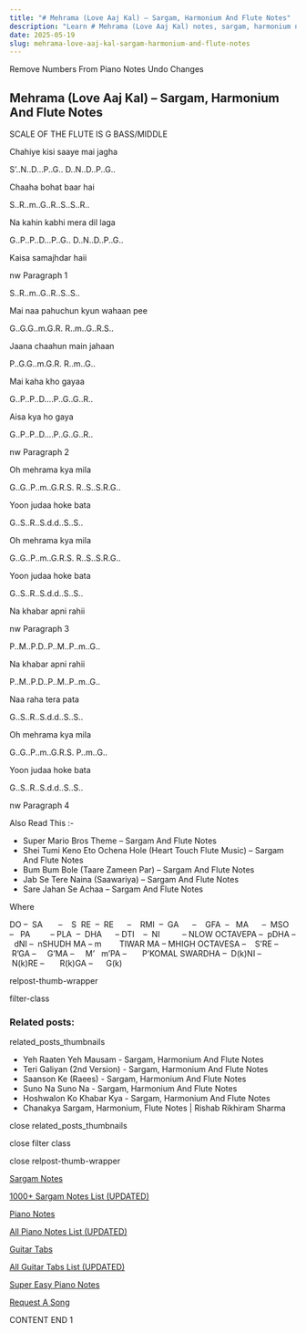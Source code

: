 ```yaml
---
title: "# Mehrama (Love Aaj Kal) – Sargam, Harmonium And Flute Notes"
description: "Learn # Mehrama (Love Aaj Kal) notes, sargam, harmonium notations and flute notes. Easy step-by-step tutorial for beginners."
date: 2025-05-19
slug: mehrama-love-aaj-kal-sargam-harmonium-and-flute-notes
---
```


Remove Numbers From Piano Notes
Undo Changes



## Mehrama (Love Aaj Kal) – Sargam, Harmonium And Flute Notes



SCALE OF THE FLUTE IS G BASS/MIDDLE



Chahiye kisi saaye mai jagha



S’..N..D…P..G.. D..N..D..P..G..



Chaaha bohat baar hai



S..R..m..G..R..S..S..R..



Na kahin kabhi mera dil laga



G..P..P..D…P..G.. D..N..D..P..G..



Kaisa samajhdar haii



nw Paragraph 1

S..R..m..G..R..S..S..



Mai naa pahuchun kyun wahaan pee



G..G.G..m.G.R. R..m..G..R.S..



Jaana chaahun main jahaan



P..G.G..m.G.R. R..m..G..



Mai kaha kho gayaa



G..P..P..D….P..G..G..R..



Aisa kya ho gaya



G..P..P..D….P..G..G..R..

nw Paragraph 2



Oh mehrama kya mila



G..G..P..m..G.R.S. R..S..S.R.G..



Yoon judaa hoke bata



G..S..R..S.d.d..S..S..



Oh mehrama kya mila



G..G..P..m..G.R.S. R..S..S.R.G..



Yoon judaa hoke bata



G..S..R..S.d.d..S..S..



Na khabar apni rahii



nw Paragraph 3

P..M..P.D..P..M..P..m..G..



Na khabar apni rahii



P..M..P.D..P..M..P..m..G..



Naa raha tera pata



G..S..R..S.d.d..S..S..



Oh mehrama kya mila



G..G..P..m..G.R.S. P..m..G..



Yoon judaa hoke bata



G..S..R..S.d.d..S..S..

nw Paragraph 4



Also Read This :-



* Super Mario Bros Theme – Sargam And Flute Notes
* Shei Tumi Keno Eto Ochena Hole (Heart Touch Flute Music) – Sargam And Flute Notes
* Bum Bum Bole (Taare Zameen Par) – Sargam And Flute Notes
* Jab Se Tere Naina (Saawariya) – Sargam And Flute Notes
* Sare Jahan Se Achaa – Sargam And Flute Notes

Where



DO –  SA       –    S  RE  –  RE      –    RMI  –  GA      –    GFA  –   MA      –  MSO  –   PA         – PLA  –  DHA      – DTI    –  NI          – NLOW OCTAVEPA –  pDHA –  dNI –  nSHUDH MA – m        TIWAR MA – MHIGH OCTAVESA –    S’RE –     R’GA –     G’MA –     M’   m’PA –       P’KOMAL SWARDHA –  D(k)NI –       N(k)RE –       R(k)GA –      G(k)



relpost-thumb-wrapper

filter-class

### Related posts:

related_posts_thumbnails

* Yeh Raaten Yeh Mausam - Sargam, Harmonium And Flute Notes
* Teri Galiyan (2nd Version) - Sargam, Harmonium And Flute Notes
* Saanson Ke (Raees) - Sargam, Harmonium And Flute Notes
* Suno Na Suno Na - Sargam, Harmonium And Flute Notes
* Hoshwalon Ko Khabar Kya - Sargam, Harmonium And Flute Notes
* Chanakya Sargam, Harmonium, Flute Notes | Rishab Rikhiram Sharma

close related_posts_thumbnails

close filter class

close relpost-thumb-wrapper

[Sargam Notes](/sargam-notes.html)

[1000+ Sargam Notes List (UPDATED)](/all-songs-list-sargam-notes.html)

[Piano Notes](/piano-notes.html)

[All Piano Notes List (UPDATED)](/all-songs-list-piano-notes.html)

[Guitar Tabs](/guitar-tabs.html)

[All Guitar Tabs List (UPDATED)](/all-songs-list-guitar-tabs.html)

[Super Easy Piano Notes](https://studywall.in/)

[Request A Song](/request-a-song.html)

CONTENT END 1

